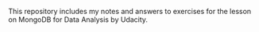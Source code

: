 This repository includes my notes and answers to exercises for the lesson on
MongoDB for Data Analysis by Udacity.
